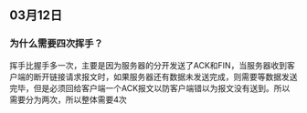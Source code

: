 ## 03月12日

### 为什么需要四次挥手？
挥手比握手多一次，主要是因为服务器的分开发送了ACK和FIN，当服务器收到客户端的断开链接请求报文时，如果服务器还有数据未发送完成，则需要等数据发送完毕，但是必须回给客户端一个ACK报文以防客户端错以为报文没有送到。所以需要分为两次，所以整体需要4次

